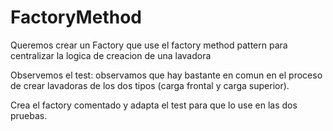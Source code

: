 # FactoryMethod

Queremos crear un Factory que use el factory method pattern para centralizar la logica
de creacion de una lavadora

Observemos  el test: observamos que hay bastante en comun en el proceso de crear lavadoras
de los dos tipos (carga frontal y carga superior).

Crea el factory comentado y adapta el test para que lo use en las dos pruebas.
